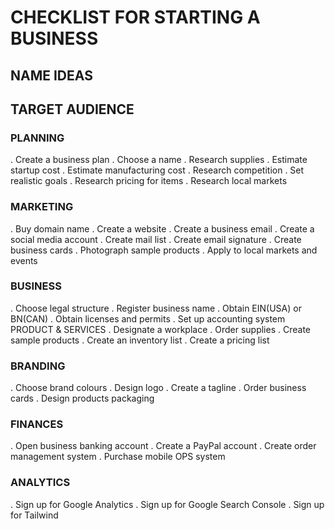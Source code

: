 # CHECKLIST FOR STARTING A BUSINESS

## NAME IDEAS

## TARGET AUDIENCE

### PLANNING

. Create a business plan
. Choose a name
. Research supplies
. Estimate startup cost
. Estimate manufacturing cost
. Research competition
. Set realistic goals
. Research pricing for items
. Research local markets

### MARKETING

. Buy domain name
. Create a website
. Create a business email
. Create a social media account
. Create mail list
. Create email signature
. Create business cards
. Photograph sample products
. Apply to local markets and events

### BUSINESS

. Choose legal structure
. Register business name
. Obtain EIN(USA) or BN(CAN)
. Obtain licenses and permits
. Set up accounting system PRODUCT & SERVICES
. Designate a workplace
. Order supplies
. Create sample products
. Create an inventory list
. Create a pricing list

### BRANDING

. Choose brand colours
. Design logo
. Create a tagline
. Order business cards
. Design products packaging

### FINANCES

. Open business banking account
. Create a PayPal account
. Create order management system
. Purchase mobile OPS system

### ANALYTICS

. Sign up for Google Analytics
. Sign up for Google Search Console
. Sign up for Tailwind
